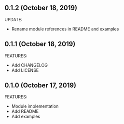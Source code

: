 ## 0.1.2 (October 18, 2019)

UPDATE:

  * Rename module references in README and examples

## 0.1.1 (October 18, 2019)

FEATURES:

  * Add CHANGELOG
  * Add LICENSE

## 0.1.0 (October 17, 2019)

FEATURES:

  * Module implementation
  * Add README
  * Add examples
